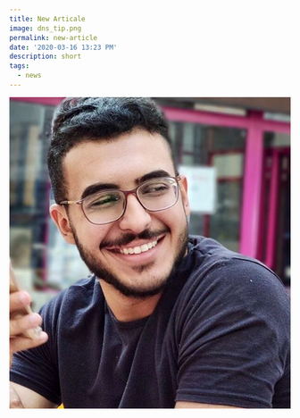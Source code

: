 ```yaml
---
title: New Articale
image: dns_tip.png
permalink: new-article
date: '2020-03-16 13:23 PM'
description: short
tags:
  - news
---
```

![](imageedit_1_7495763737.jpg)